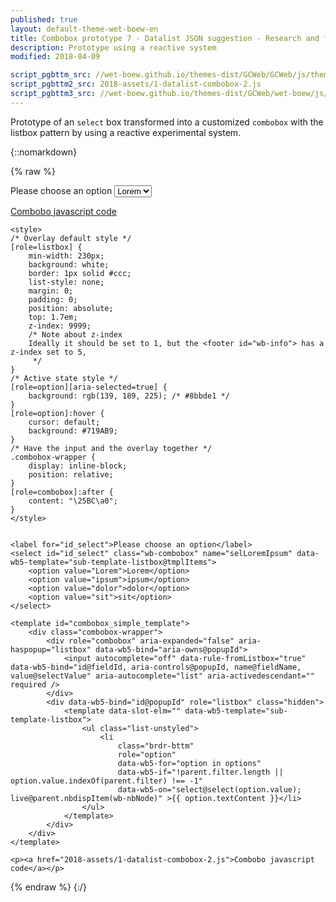 ```yaml
---
published: true
layout: default-theme-wet-boew-en
title: Combobox prototype 7 - Datalist JSON suggestion - Research and finding
description: Prototype using a reactive system 
modified: 2018-04-09

script_pgbttm_src: //wet-boew.github.io/themes-dist/GCWeb/GCWeb/js/theme.min.js
script_pgbttm2_src: 2018-assets/1-datalist-combobox-2.js
script_pgbttm3_src: //wet-boew.github.io/themes-dist/GCWeb/wet-boew/js/deps/jsonpointer.js
---
```


Prototype of an ```select``` box transformed into a customized ```combobox``` with the listbox pattern by using a reactive experimental system.


{::nomarkdown}

{% raw %}

<div class="wb-prettify all-pre linenums"></div>

<style>
/* Overlay default style */
[role=listbox] {
	min-width: 230px;
	background: white;
	border: 1px solid #ccc;
	list-style: none;
	margin: 0;
	padding: 0;
	position: absolute;
	top: 1.7em;
	z-index: 9999;
	/* Note about z-index
	Ideally it should be set to 1, but the <footer id="wb-info"> has a z-index set to 5,
	 */
}
/* Active state style */
[role=option][aria-selected=true] {
	background: rgb(139, 189, 225); /* #8bbde1 */
}
[role=option]:hover {
	cursor: default;
	background: #719AB9;
}
/* Have the input and the overlay together */
.combobox-wrapper {
    display: inline-block;
    position: relative;
}
[role=combobox]:after {
	content: "\25BC\a0";
}
</style>


<label for="id_select">Please choose an option</label>
<select id="id_select" class="wb-combobox" name="selLoremIpsum" data-wb5-template="sub-template-listbox@tmplItems">
	<option value="Lorem">Lorem</option>
	<option value="ipsum">ipsum</option>
	<option value="dolor">dolor</option>
	<option value="sit">sit</option>
</select>

<template id="combobox_simple_template">
	<div class="combobox-wrapper">
		<div role="combobox" aria-expanded="false" aria-haspopup="listbox" data-wb5-bind="aria-owns@popupId">
			<input autocomplete="off" data-rule-fromListbox="true" data-wb5-bind="id@fieldId, aria-controls@popupId, name@fieldName, value@selectValue" aria-autocomplete="list" aria-activedescendant="" required />
		</div>
		<div data-wb5-bind="id@popupId" role="listbox" class="hidden">
			<template data-slot-elm="" data-wb5-template="sub-template-listbox">
				<ul class="list-unstyled">
					<li 
						class="brdr-bttm" 
						role="option" 
						data-wb5-for="option in options" 
						data-wb5-if="!parent.filter.length || option.value.indexOf(parent.filter) !== -1"
						data-wb5-on="select@select(option.value); live@parent.nbdispItem(wb-nbNode)" >{{ option.textContent }}</li>
				</ul>
			</template>
		</div>
	</div>
</template>

<a href="2018-assets/1-datalist-combobox-2.js">Combobo javascript code</a>

<pre><code>&lt;style&gt;
/* Overlay default style */
[role=listbox] {
	min-width: 230px;
	background: white;
	border: 1px solid #ccc;
	list-style: none;
	margin: 0;
	padding: 0;
	position: absolute;
	top: 1.7em;
	z-index: 9999;
	/* Note about z-index
	Ideally it should be set to 1, but the &lt;footer id="wb-info"&gt; has a z-index set to 5,
	 */
}
/* Active state style */
[role=option][aria-selected=true] {
	background: rgb(139, 189, 225); /* #8bbde1 */
}
[role=option]:hover {
	cursor: default;
	background: #719AB9;
}
/* Have the input and the overlay together */
.combobox-wrapper {
    display: inline-block;
    position: relative;
}
[role=combobox]:after {
	content: "\25BC\a0";
}
&lt;/style&gt;


&lt;label for="id_select"&gt;Please choose an option&lt;/label&gt;
&lt;select id="id_select" class="wb-combobox" name="selLoremIpsum" data-wb5-template="sub-template-listbox@tmplItems"&gt;
	&lt;option value="Lorem"&gt;Lorem&lt;/option&gt;
	&lt;option value="ipsum"&gt;ipsum&lt;/option&gt;
	&lt;option value="dolor"&gt;dolor&lt;/option&gt;
	&lt;option value="sit"&gt;sit&lt;/option&gt;
&lt;/select&gt;

&lt;template id="combobox_simple_template"&gt;
	&lt;div class="combobox-wrapper"&gt;
		&lt;div role="combobox" aria-expanded="false" aria-haspopup="listbox" data-wb5-bind="aria-owns@popupId"&gt;
			&lt;input autocomplete="off" data-rule-fromListbox="true" data-wb5-bind="id@fieldId, aria-controls@popupId, name@fieldName, value@selectValue" aria-autocomplete="list" aria-activedescendant="" required /&gt;
		&lt;/div&gt;
		&lt;div data-wb5-bind="id@popupId" role="listbox" class="hidden"&gt;
			&lt;template data-slot-elm="" data-wb5-template="sub-template-listbox"&gt;
				&lt;ul class="list-unstyled"&gt;
					&lt;li 
						class="brdr-bttm" 
						role="option" 
						data-wb5-for="option in options" 
						data-wb5-if="!parent.filter.length || option.value.indexOf(parent.filter) !== -1"
						data-wb5-on="select@select(option.value); live@parent.nbdispItem(wb-nbNode)" &gt;{{ option.textContent }}&lt;/li&gt;
				&lt;/ul&gt;
			&lt;/template&gt;
		&lt;/div&gt;
	&lt;/div&gt;
&lt;/template&gt;

&lt;p&gt;&lt;a href="2018-assets/1-datalist-combobox-2.js"&gt;Combobo javascript code&lt;/a&gt;&lt;/p&gt;</code></pre>

{% endraw %}
{:/}
